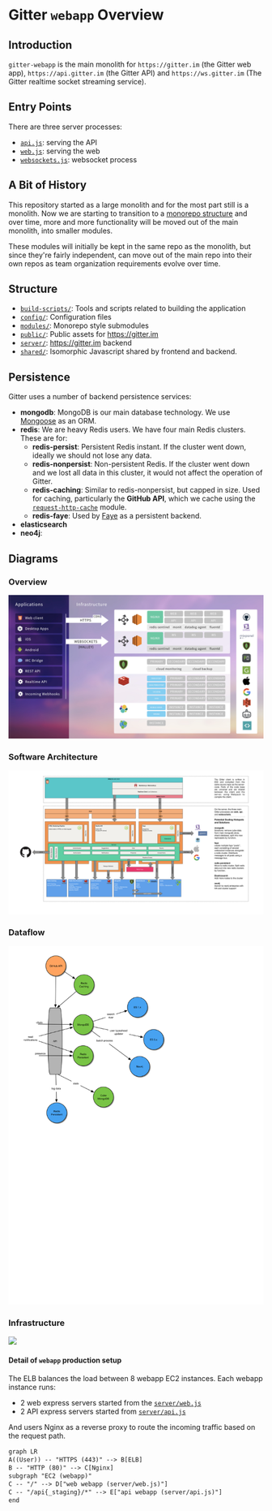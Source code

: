 # Gitter `webapp` Overview

## Introduction

`gitter-webapp` is the main monolith for `https://gitter.im` (the Gitter web app), `https://api.gitter.im` (the Gitter API) and `https://ws.gitter.im` (The Gitter realtime socket streaming service).

## Entry Points

There are three server processes:
 - [`api.js`](../api.js): serving the API
 - [`web.js`](../web.js): serving the web
 - [`websockets.js`](../websockets.js): websocket process

## A Bit of History

This repository started as a large monolith and for the most part still is a monolith. Now we are starting to transition to a [monorepo structure](https://lerna.js.org/) and over time, more and more functionality will be moved out of the main monolith, into smaller modules.

These modules will initially be kept in the same repo as the monolith, but since they're fairly independent, can move out of the main repo into their own repos as team organization requirements evolve over time.

## Structure

 - [`build-scripts/`](../build-scripts): Tools and scripts related to building the application
 - [`config/`](../config): Configuration files
 - [`modules/`](../modules#modules): Monorepo style submodules
 - [`public/`](../public): Public assets for https://gitter.im
 - [`server/`](../server#server): https://gitter.im backend
 - [`shared/`](../shared): Isomorphic Javascript shared by frontend and backend.

## Persistence

Gitter uses a number of backend persistence services:
 - **mongodb**: MongoDB is our main database technology. We use [Mongoose](http://mongoosejs.com/) as an ORM.
 - **redis**: We are heavy Redis users. We have four main Redis clusters. These are for:
    - **redis-persist**: Persistent Redis instant. If the cluster went down, ideally we should not lose any data.
    - **redis-nonpersist**: Non-persistent Redis. If the cluster went down and we lost all data in this cluster, it would not affect the operation of Gitter.
    - **redis-caching**: Similar to redis-nonpersist, but capped in size. Used for caching, particularly the **GitHub API**, which we cache using the [`request-http-cache`](https://github.com/gitterHQ/request-http-cache) module.
    - **redis-faye**: Used by [Faye](https://github.com/faye/faye) as a persistent backend.
 - **elasticsearch**
 - **neo4j**:

## Diagrams

### Overview

![](./images/overview.jpg)

### Software Architecture

![](./images/architecture.jpg)

### Dataflow

![](./images/dataflow.png)

### Infrastructure

![](./images/infrastructure.png)

#### Detail of `webapp` production setup

The ELB balances the load between 8 webapp EC2 instances. Each webapp instance runs:

- 2 web express servers started from the [`server/web.js`](https://gitlab.com/gitlab-org/gitter/webapp/-/blob/develop/server/web.js)
- 2 API express servers started from [`server/api.js`](https://gitlab.com/gitlab-org/gitter/webapp/-/blob/develop/server/api.js)

And users Nginx as a reverse proxy to route the incoming traffic based on the request path.

```mermaid
graph LR
A((User)) -- "HTTPS (443)" --> B[ELB]
B -- "HTTP (80)" --> C[Nginx]
subgraph "EC2 (webapp)"
C -- "/" --> D["web webapp (server/web.js)"]
C -- "/api{_staging}/*" --> E["api webapp (server/api.js)"]
end
```
